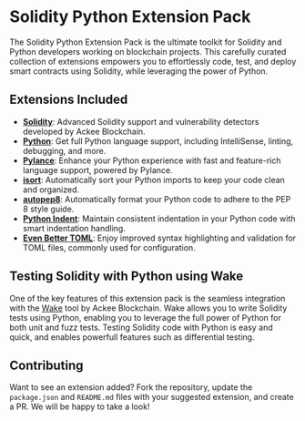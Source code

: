 # Solidity Python Extension Pack

The Solidity Python Extension Pack is the ultimate toolkit for Solidity and Python developers working on blockchain projects. This carefully curated collection of extensions empowers you to effortlessly code, test, and deploy smart contracts using Solidity, while leveraging the power of Python.

## Extensions Included

- **[Solidity](https://marketplace.cursorapi.com/items?itemName=AckeeBlockchain.tools-for-solidity)**: Advanced Solidity support and vulnerability detectors developed by Ackee Blockchain.
- **[Python](https://marketplace.cursorapi.com/items?itemName=ms-python.python)**: Get full Python language support, including IntelliSense, linting, debugging, and more.
- **[Pylance](https://marketplace.cursorapi.com/items?itemName=ms-python.vscode-pylance)**: Enhance your Python experience with fast and feature-rich language support, powered by Pylance.
- **[isort](https://marketplace.cursorapi.com/items?itemName=ms-python.isort)**: Automatically sort your Python imports to keep your code clean and organized.
- **[autopep8](https://marketplace.cursorapi.com/items?itemName=ms-python.autopep8)**: Automatically format your Python code to adhere to the PEP 8 style guide.
- **[Python Indent](https://marketplace.cursorapi.com/items?itemName=KevinRose.vsc-python-indent)**: Maintain consistent indentation in your Python code with smart indentation handling.
- **[Even Better TOML](https://marketplace.cursorapi.com/items?itemName=tamasfe.even-better-toml)**: Enjoy improved syntax highlighting and validation for TOML files, commonly used for configuration.

## Testing Solidity with Python using Wake

One of the key features of this extension pack is the seamless integration with the [Wake](https://getwake.io) tool by Ackee Blockchain. Wake allows you to write Solidity tests using Python, enabling you to leverage the full power of Python for both unit and fuzz tests. Testing Solidity code with Python is easy and quick, and enables powerfull features such as differential testing.

## Contributing

Want to see an extension added?
Fork the repository, update the `package.json` and `README.md` files with your suggested extension, and create a PR. We will be happy to take a look!
